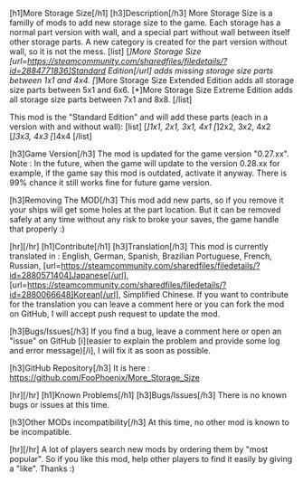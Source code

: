 [h1]More Storage Size[/h1]
[h3]Description[/h3]
More Storage Size is a familly of mods to add new storage size to the game.
Each storage has a normal part version with wall, and a special part without wall between itself other storage parts. A new category is created for the part version without wall, so it is not the mess.
[list]
[*]More Storage Size [url=https://steamcommunity.com/sharedfiles/filedetails/?id=2884771836]Standard Edition[/url] adds missing storage size parts between 1x1 and 4x4.
[*]More Storage Size Extended Edition adds all storage size parts between 5x1 and 6x6.
[*]More Storage Size Extreme Edition adds all storage size parts between 7x1 and 8x8.
[/list]

This mod is the "Standard Edition" and will add these parts (each in a version with and without wall):
[list]
[*]1x1, 2x1, 3x1, 4x1
[*]2x2, 3x2, 4x2
[*]3x3, 4x3
[*]4x4
[/list]

[h3]Game Version[/h3]
The mod is updated for the game version "0.27.xx".
Note : In the future, when the game will update to the version 0.28.xx for example, if the game say this mod is outdated, activate it anyway. There is 99% chance it still works fine for future game version.

[h3]Removing The MOD[/h3]
This mod add new parts, so if you remove it your ships will get some holes at the part location. But it can be removed safely at any time without any risk to broke your saves, the game handle that properly :)

[hr][/hr]
[h1]Contribute[/h1]
[h3]Translation[/h3]
This mod is currently translated in : English, German, Spanish, Brazilian Portuguese, French, Russian, [url=https://steamcommunity.com/sharedfiles/filedetails/?id=2880571404]Japanese[/url], [url=https://steamcommunity.com/sharedfiles/filedetails/?id=2880066648]Korean[/url], Simplified Chinese.
If you want to contribute for the translation you can leave a comment here or you can fork the mod on GitHub, I will accept push request to update the mod.

[h3]Bugs/Issues[/h3]
If you find a bug, leave a comment here or open an "issue" on GitHub [i](easier to explain the problem and provide some log and error message)[/i], I will fix it as soon as possible.

[h3]GitHub Repository[/h3]
It is here : https://github.com/FooPhoenix/More_Storage_Size

[hr][/hr]
[h1]Known Problems[/h1]
[h3]Bugs/Issues[/h3]
There is no known bugs or issues at this time.

[h3]Other MODs incompatibility[/h3]
At this time, no other mod is known to be incompatible.


[hr][/hr]
A lot of players search new mods by ordering them by "most popular". So if you like this mod, help other players to find it easily by giving a "like". Thanks :)

